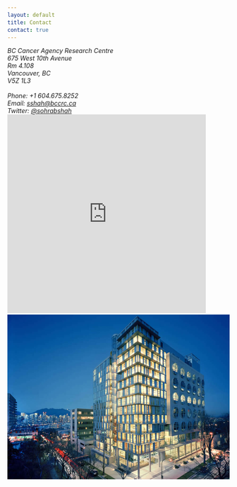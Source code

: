 ```yaml
---
layout: default
title: Contact
contact: true
---
```

<div class="row">
    <div class="col-md-6">
        <address>
            BC Cancer Agency Research Centre<br>
            675 West 10th Avenue<br>
            Rm 4.108<br>
            Vancouver, BC<br>
            V5Z 1L3<br>
            <br>
            Phone: +1 604.675.8252<br>
            Email: <a href="mailto:sshah@bccrc.ca">sshah@bccrc.ca</a> <br> 
            Twitter: <a href="https://twitter.com/sohrabshah" traget="_blank">@sohrabshah </a>
        </address>
    </div>
    <div class="col-md-6">
        <iframe class="pull-right" src="https://www.google.com/maps/embed?pb=!1m18!1m12!1m3!1d2603.7237273648043!2d-123.12166164812054!3d49.26268218000623!2m3!1f0!2f0!3f0!3m2!1i1024!2i768!4f13.1!3m3!1m2!1s0x548673c2cb8966bf%3A0x8120a7e52adbc3f2!2sBC+Cancer+Research+Centre!5e0!3m2!1sen!2sca!4v1499907753719" width="450" height="450" frameborder="0" style="border:0" allowfullscreen></iframe>
    </div>
</div>
<div class="bigspacer"></div>
<div class="row">
	<div class="col-md-12">
        <img class="pull-left" src="/assets/images/BCCRC.jpg">
    </div>
</div>
